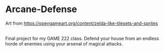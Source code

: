 # Arcane-Defense

Art from https://opengameart.org/content/zelda-like-tilesets-and-sprites<br><br>

 Final project for my GAME 222 class. Defend your house from an endless horde of enemies using your arsenal of magical attacks. 
